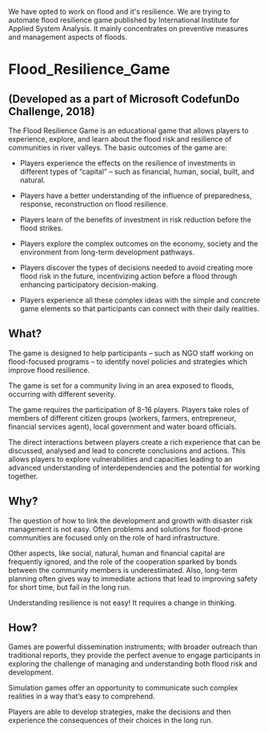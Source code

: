 We have opted to work on flood and it's resilience. We are trying to automate flood resilience game published by International Institute for Applied System Analysis.
It mainly concentrates on preventive measures and management aspects of floods.
# Flood_Resilience_Game
## (Developed as a part of Microsoft CodefunDo Challenge, 2018)
The Flood Resilience Game is an educational game that allows players to experience, explore, and learn about the flood risk and resilience of communities in river valleys.
The basic outcomes of the game are:

* Players experience the effects on the resilience of investments in different types of “capital” – such as financial, human, social,     built, and natural.

* Players have a better understanding of the influence of preparedness, response, reconstruction on flood resilience.

* Players learn of the benefits of investment in risk reduction before the flood strikes.

* Players explore the complex outcomes on the economy, society and the environment from long-term development pathways.

* Players discover the types of decisions needed to avoid creating more flood risk in the future, incentivizing action before a flood     through enhancing participatory decision-making.

* Players experience all these complex ideas with the simple and concrete game elements so that participants can connect with their       daily realities.

## What?
The game is designed to help participants – such as NGO staff working on flood-focused programs – to identify novel policies and strategies which improve flood resilience.

The game is set for a community living in an area exposed to floods, occurring with different severity. 

The game requires the participation of 8-16 players. Players take roles of members of different citizen groups (workers, farmers, entrepreneur, financial services agent), local government and water board officials.

The direct interactions between players create a rich experience that can be discussed, analysed and lead to concrete conclusions and actions. This allows players to explore vulnerabilities and capacities leading to an advanced understanding of interdependencies and the potential for working together.
## Why?
The question of how to link the development and growth with disaster risk management is not easy. Often problems and solutions for flood-prone communities are focused only on the role of hard infrastructure.

Other aspects, like social, natural, human and financial capital are frequently ignored, and the role of the cooperation sparked by bonds between the community members is underestimated. Also, long-term planning often gives way to immediate actions that lead to improving safety for short time, but fail in the long run.

Understanding resilience is not easy! It requires a change in thinking.
## How?
Games are powerful dissemination instruments; with broader outreach than traditional reports, they provide the perfect avenue to engage participants in exploring the challenge of managing and understanding both flood risk and development.

Simulation games offer an opportunity to communicate such complex realities in a way that’s easy to comprehend.

Players are able to develop strategies, make the decisions and then experience the consequences of their choices in the long run.
